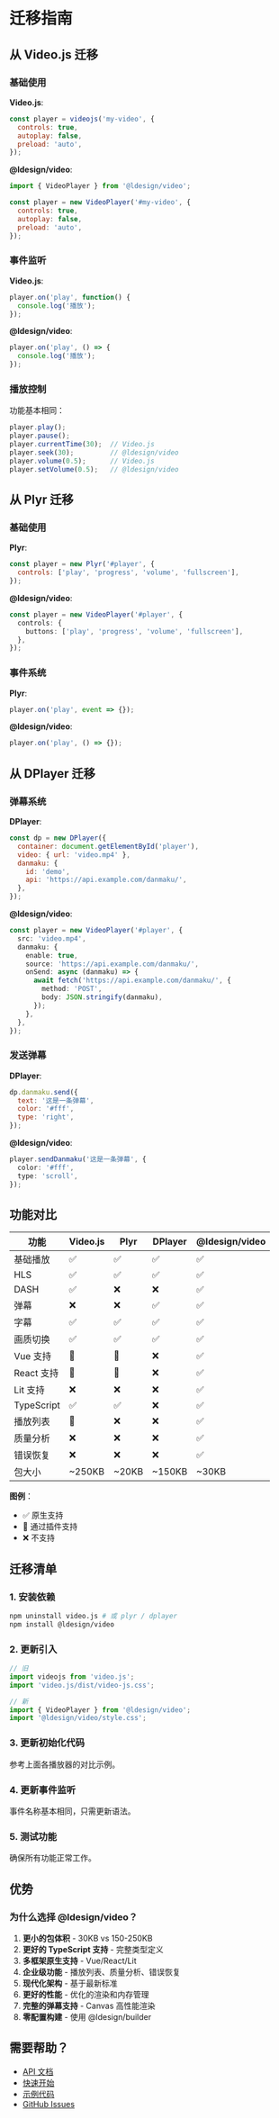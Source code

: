 # 迁移指南

## 从 Video.js 迁移

### 基础使用

**Video.js**:
```javascript
const player = videojs('my-video', {
  controls: true,
  autoplay: false,
  preload: 'auto',
});
```

**@ldesign/video**:
```javascript
import { VideoPlayer } from '@ldesign/video';

const player = new VideoPlayer('#my-video', {
  controls: true,
  autoplay: false,
  preload: 'auto',
});
```

### 事件监听

**Video.js**:
```javascript
player.on('play', function() {
  console.log('播放');
});
```

**@ldesign/video**:
```typescript
player.on('play', () => {
  console.log('播放');
});
```

### 播放控制

功能基本相同：

```javascript
player.play();
player.pause();
player.currentTime(30);  // Video.js
player.seek(30);         // @ldesign/video
player.volume(0.5);      // Video.js
player.setVolume(0.5);   // @ldesign/video
```

## 从 Plyr 迁移

### 基础使用

**Plyr**:
```javascript
const player = new Plyr('#player', {
  controls: ['play', 'progress', 'volume', 'fullscreen'],
});
```

**@ldesign/video**:
```typescript
const player = new VideoPlayer('#player', {
  controls: {
    buttons: ['play', 'progress', 'volume', 'fullscreen'],
  },
});
```

### 事件系统

**Plyr**:
```javascript
player.on('play', event => {});
```

**@ldesign/video**:
```typescript
player.on('play', () => {});
```

## 从 DPlayer 迁移

### 弹幕系统

**DPlayer**:
```javascript
const dp = new DPlayer({
  container: document.getElementById('player'),
  video: { url: 'video.mp4' },
  danmaku: {
    id: 'demo',
    api: 'https://api.example.com/danmaku/',
  },
});
```

**@ldesign/video**:
```typescript
const player = new VideoPlayer('#player', {
  src: 'video.mp4',
  danmaku: {
    enable: true,
    source: 'https://api.example.com/danmaku/',
    onSend: async (danmaku) => {
      await fetch('https://api.example.com/danmaku/', {
        method: 'POST',
        body: JSON.stringify(danmaku),
      });
    },
  },
});
```

### 发送弹幕

**DPlayer**:
```javascript
dp.danmaku.send({
  text: '这是一条弹幕',
  color: '#fff',
  type: 'right',
});
```

**@ldesign/video**:
```typescript
player.sendDanmaku('这是一条弹幕', {
  color: '#fff',
  type: 'scroll',
});
```

## 功能对比

| 功能 | Video.js | Plyr | DPlayer | @ldesign/video |
|------|----------|------|---------|----------------|
| 基础播放 | ✅ | ✅ | ✅ | ✅ |
| HLS | ✅ | ✅ | ✅ | ✅ |
| DASH | ✅ | ❌ | ❌ | ✅ |
| 弹幕 | ❌ | ❌ | ✅ | ✅ |
| 字幕 | ✅ | ✅ | ✅ | ✅ |
| 画质切换 | ✅ | ✅ | ✅ | ✅ |
| Vue 支持 | 🔌 | 🔌 | ❌ | ✅ |
| React 支持 | 🔌 | 🔌 | ❌ | ✅ |
| Lit 支持 | ❌ | ❌ | ❌ | ✅ |
| TypeScript | ✅ | ✅ | ❌ | ✅ |
| 播放列表 | 🔌 | ❌ | ❌ | ✅ |
| 质量分析 | ❌ | ❌ | ❌ | ✅ |
| 错误恢复 | ❌ | ❌ | ❌ | ✅ |
| 包大小 | ~250KB | ~20KB | ~150KB | ~30KB |

**图例**：
- ✅ 原生支持
- 🔌 通过插件支持
- ❌ 不支持

## 迁移清单

### 1. 安装依赖

```bash
npm uninstall video.js # 或 plyr / dplayer
npm install @ldesign/video
```

### 2. 更新引入

```typescript
// 旧
import videojs from 'video.js';
import 'video.js/dist/video-js.css';

// 新
import { VideoPlayer } from '@ldesign/video';
import '@ldesign/video/style.css';
```

### 3. 更新初始化代码

参考上面各播放器的对比示例。

### 4. 更新事件监听

事件名称基本相同，只需更新语法。

### 5. 测试功能

确保所有功能正常工作。

## 优势

### 为什么选择 @ldesign/video？

1. **更小的包体积** - 30KB vs 150-250KB
2. **更好的 TypeScript 支持** - 完整类型定义
3. **多框架原生支持** - Vue/React/Lit
4. **企业级功能** - 播放列表、质量分析、错误恢复
5. **现代化架构** - 基于最新标准
6. **更好的性能** - 优化的渲染和内存管理
7. **完整的弹幕支持** - Canvas 高性能渲染
8. **零配置构建** - 使用 @ldesign/builder

## 需要帮助？

- [API 文档](./API.md)
- [快速开始](../QUICK_START_GUIDE.md)
- [示例代码](../examples/)
- [GitHub Issues](https://github.com/ldesign/video/issues)

